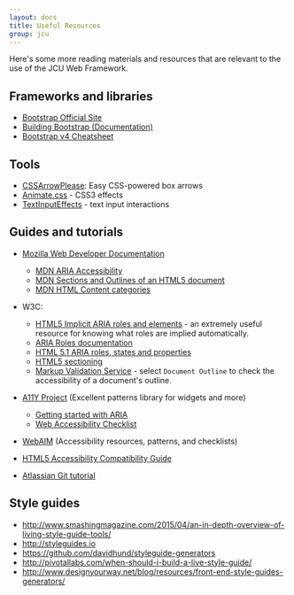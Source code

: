 ```yaml
---
layout: docs
title: Useful Resources
group: jcu
---
```


Here's some more reading materials and resources that are relevant to the use of
the JCU Web Framework.

## Frameworks and libraries

* [Bootstrap Official Site](http://getbootstrap.com)
* [Building Bootstrap (Documentation)](http://v4-alpha.getbootstrap.com/getting-started/build-tools/)
* [Bootstrap v4 Cheatsheet](http://hackerthemes.com/bootstrap-cheatsheet)

## Tools

* [CSSArrowPlease](http://cssarrowplease.com/): Easy CSS-powered box arrows
* [Animate.css](https://daneden.github.io/animate.css/) - CSS3 effects
* [TextInputEffects](http://tympanus.net/Development/TextInputEffects/) - text
  input interactions

## Guides and tutorials

* [Mozilla Web Developer Documentation](https://developer.mozilla.org/en-US/docs)

  * [MDN ARIA Accessibility](https://developer.mozilla.org/en-US/docs/Web/Accessibility/ARIA)
  * [MDN Sections and Outlines of an HTML5 document](https://developer.mozilla.org/enS/docs/Web/Guide/HTML/Sections_and_Outlines_of_an_HTML5_document)
  * [MDN HTML Content categories](https://developer.mozilla.org/en-US/docs/Web/Guide/HTML/Content_categories)

* W3C:

  * [HTML5 Implicit ARIA roles and elements](http://www.w3.org/TR/html5/dom.html#aria-usage-note)
    \- an extremely useful resource for knowing what roles are implied automatically.
  * [ARIA Roles documentation](http://www.w3.org/TR/wai-aria/roles)
  * [HTML 5.1 ARIA roles, states and properties](http://www.w3.org/html/wg/drafts/html/master/single-page.html#allowed-aria-roles,-states-and-properties)
  * [HTML5 sectioning](http://www.w3.org/TR/html5/sections.html)
  * [Markup Validation Service](https://validator.w3.org/) - select `Document
    Outline` to check the accessibility of a document's outline.

* [A11Y Project](http://a11yproject.com/) (Excellent patterns library for
  widgets and more)

  * [Getting started with ARIA](http://a11yproject.com/posts/getting-started-aa/ri)
  * [Web Accessibility Checklist](http://a11yproject.com/checklist.html)

* [WebAIM](http://webaim.org/) (Accessibility resources, patterns, and
  checklists)

* [HTML5 Accessibility Compatibility Guide](http://www.html5accessibility.com/)

* [Atlassian Git tutorial](https://www.atlassian.com/git/tutorials/)

## Style guides

* <http://www.smashingmagazine.com/2015/04/an-in-depth-overview-of-living-style-guide-tools/>
* <http://styleguides.io>
* <https://github.com/davidhund/styleguide-generators>
* <http://pivotallabs.com/when-should-i-build-a-live-style-guide/>
* <http://www.designyourway.net/blog/resources/front-end-style-guides-generators/>

